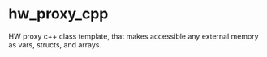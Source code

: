 # hw_proxy_cpp
HW proxy c++ class template, that makes accessible any external memory as vars, structs, and arrays.
